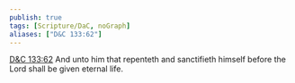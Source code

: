```yaml
---
publish: true
tags: [Scripture/DaC, noGraph]
aliases: ["D&C 133:62"]
---
```

[D&C 133:62](https://churchofjesuschrist.org/study/scriptures/dc-testament/dc/133?lang=eng&id=p62#p62) And unto him that repenteth and sanctifieth himself before the Lord shall be given eternal life.
